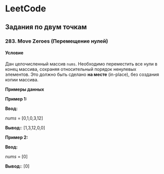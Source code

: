# LeetCode

## Задания по двум точкам

### 283. Move Zeroes (Перемещение нулей)

#### Условие

Дан целочисленный массив `nums`. Необходимо переместить все нули в конец массива, сохраняя относительный порядок ненулевых элементов. Это должно быть сделано **на месте** (in-place), без создания копии массива.

**Примеры данных**

**Пример 1:**

**Ввод:**

_nums_ = [0,1,0,3,12]

**Вывод:**: [1,3,12,0,0]

**Пример 2:**

**Ввод:**

_nums_ = [0]

**Вывод:**: [0]
